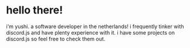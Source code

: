 # hello there!

i'm yushi. a software developer in the netherlands! i frequently tinker with discord.js and have plenty experience with it. i have some projects on discord.js so feel free to check them out.
